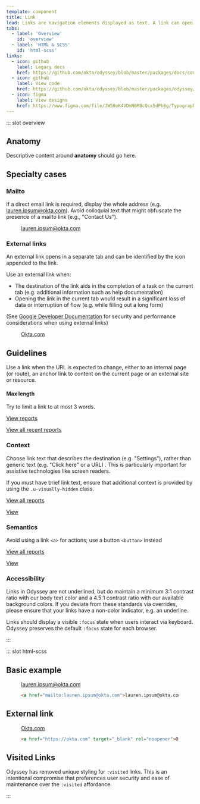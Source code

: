```yaml
---
template: component
title: Link
lead: Links are navigation elements displayed as text. A link can open another page or jump to a section of a page.
tabs:
  - label: 'Overview'
    id: 'overview'
  - label: 'HTML & SCSS'
    id: 'html-scss'
links:
  - icon: github
    label: Legacy docs
    href: https://github.com/okta/odyssey/blob/master/packages/docs/components/checkbox.md
  - icon: github
    label: View code
    href: https://github.com/okta/odyssey/blob/master/packages/odyssey/src/scss/base/_typography-link.scss
  - icon: figma
    label: View designs
    href: https://www.figma.com/file/JW50oK4VDmN6M8cQcx5dPh6g/Typography?node-id=4124%3A15
---
```


::: slot overview

## Anatomy

<div class="docskit--desc fpo">

Descriptive content around **anatomy** should go here.

</div>

<FigureAnatomy img="/images/fpo.svg" />

## Specialty cases

### Mailto

<div class="docskit--desc">

If a direct email link is required, display the whole address (e.g. lauren.ipsum@okta.com). Avoid colloquial text that might obfuscate the presence of a mailto link (e.g., "Contact Us").

</div>

<figure>
  <a href="mailto:lauren.ipsum@okta.com">lauren.ipsum@okta.com</a>
</figure>

### External links

<div class="docskit--desc">

An external link opens in a separate tab and can be identified by the <span class="sample--external-link-icon" aria-label="External link icon"></span> icon appended to the link.

Use an external link when:

- The destination of the link aids in the completion of a task on the current tab (e.g. additional information such as help documentation)
- Opening the link in the current tab would result in a significant loss of data or interruption of flow (e.g. while filling out a long form)

(See [Google Developer Documentation](https://developers.google.com/web/tools/lighthouse/audits/noopener) for security and performance considerations when using external links)

</div>

<figure>
  <a href="https://okta.com" target="_blank" rel="noopener">Okta.com</a>
</figure>

## Guidelines

<div class="docskit--desc">

Use a link when the URL is expected to change, either to an internal page (or route), an anchor link to content on the current page or an external site or resource.

</div>

#### Max length

<div class="docskit--desc">

Try to limit a link to at most 3 words.

</div>

<FigureExample type="positive">

  <a href="#">View reports</a>
  
</FigureExample>

<FigureExample type="negative">

  <a href="#">View all recent reports</a>
  
</FigureExample>

### Context

<div class="docskit--desc">

Choose link text that describes the destination (e.g. "Settings"), rather than generic text (e.g. "Click here" or a URL)
. This is particularly important for assistive technologies like screen readers.

If you must have brief link text, ensure that additional context is provided by using the `.u-visually-hidden` class.

</div>

<FigureExample type="positive">

  <a href="#">View all reports</a>
  
</FigureExample>

<FigureExample type="negative">

  <a href="#">View</a>
  
</FigureExample>

### Semantics

<div class="docskit--desc">

Avoid using a link <code>&lt;a&gt;</code> for actions; use a button <code>&lt;button&gt;</code> instead

</div>

<FigureExample type="positive">

  <a href="#">View all reports</a>
  
</FigureExample>

<FigureExample type="negative">

  <a href="#">View</a>
  
</FigureExample>

</div>

### Accessibility

<div class="docskit--desc">

Links in Odyssey are not underlined, but do maintain a minimum 3:1 contrast ratio with our body text color and a 4.5:1 contrast ratio with our available background colors. If you deviate from these standards via overrides, please ensure that your links have a non-color indicator, e.g. an underline.

Links should display a visible `:focus` state when users interact via keyboard. Odyssey preserves the default `:focus` state for each browser.

</div>

:::

::: slot html-scss

## Basic example

<figure class="odo--example">
  <div class="odo--rendered">
    <a href="mailto:lauren.ipsum@okta.com">lauren.ipsum@okta.com</a>
  </div>

  ```html
  <a href="mailto:lauren.ipsum@okta.com">lauren.ipsum@okta.com</a>
  ```
</figure>

## External link

<figure class="odo--example">
  <div class="odo--rendered">
    <a href="https://okta.com" target="_blank" rel="noopener">Okta.com</a>
  </div>

  ```html
  <a href="https://okta.com" target="_blank" rel="noopener">Okta.com</a>
  ```
</figure>

## Visited Links

Odyssey has removed unique styling for `:visited` links. This is an intentional compromise that preferences user security and ease of maintenance over the `:visited` affordance.

:::
